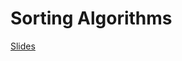 # Sorting Algorithms

[Slides](https://docs.google.com/presentation/d/1DfqD2sI1dgGrDuQqdi9p6E3tWOXdBNp-PL17z66nw3Q/edit?usp=sharing)